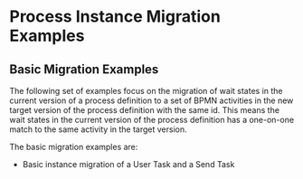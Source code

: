 # Process Instance Migration Examples 

## Basic Migration Examples
The following set of examples focus on the migration of wait states in the current version of a process definition to a set of BPMN activities in the new target version of the process definition with the same id. This means the wait states in the current version of the process definition has a one-on-one match to the same activity in the target version. 

The basic migration examples are:
* Basic instance migration of a User Task and a Send Task



